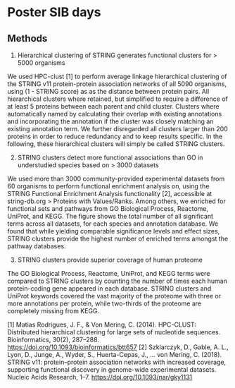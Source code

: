 # Poster SIB days

## Methods
1. Hierarchical clustering of STRING generates functional clusters for > 5000 organisms

We used HPC-clust [1] to perform average linkage hierarchical clustering of the STRING v11 protein-protein association networks of all 5090 organisms, using (1 - STRING score) as as the distance between protein pairs. 
All hierarchical clusters where retained, but simplified to require a difference of at least 5 proteins between each parent and child cluster.
Clusters where automatically named by calculating their overlap with existing annotations and incorporating the annotation if the cluster was closely matching an existing annotation term. 
We further disregarded all clusters larger than 200 proteins in order to reduce redundancy and to keep results specific. In the following, these hierarchical clusters will simply be called STRING clusters.
  
2. STRING clusters detect more functional associations than GO in understudied species based on > 3000 datasets

We used more than 3000 community-provided experimental datasets from 60 organisms to perform functional enrichment analysis on, using the STRING Functional Enrichment Analysis functionality [2], accessible at string-db.org > Proteins with Values/Ranks. 
Among others, we enriched for functional sets and pathways from GO Biological Process, Reactome, UniProt, and KEGG. The figure shows the total number of all significant terms across all datasets, for each species and annotation database. We found that while yielding comparable significance levels and effect sizes, STRING clusters provide the highest number of enriched terms amongst the pathway databases.    


3. STRING clusters provide superior coverage of human proteome

The GO Biological Process, Reactome, UniProt, and KEGG terms were compared to STRING clusters by counting the number of times each human protein-coding gene appeared in each database. STRING clusters and UniProt keywords covered the vast majority of the proteome with three or more annotations per protein, while two-thirds of the proteome are completely missing from KEGG.


[1] Matias Rodrigues, J. F., & Von Mering, C. (2014). HPC-CLUST: Distributed hierarchical clustering for large sets of nucleotide sequences. Bioinformatics, 30(2), 287–288. https://doi.org/10.1093/bioinformatics/btt657
[2] Szklarczyk, D., Gable, A. L., Lyon, D., Junge, A., Wyder, S., Huerta-Cepas, J., … von Mering, C. (2018). STRING v11: protein–protein association networks with increased coverage, supporting functional discovery in genome-wide experimental datasets. Nucleic Acids Research, 1–7. https://doi.org/10.1093/nar/gky1131

